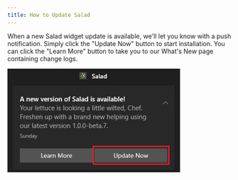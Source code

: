 ```yaml
---
title: How to Update Salad
---
```


When a new Salad widget update is available, we'll let you know with a push notification. Simply click the "Update Now"
button to start installation. You can click the "Learn More" button to take you to our What's New page containing change
logs.

![update now button on windows notification](../../../../content/images/guides/using-salad/how-to-update-salad-1.png)
